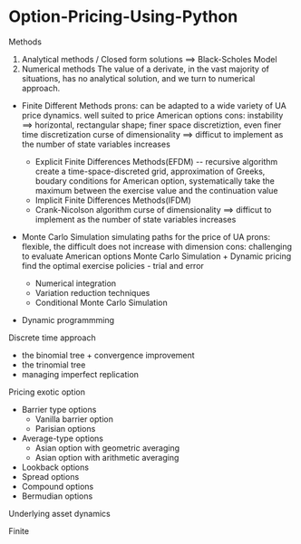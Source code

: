 # Option-Pricing-Using-Python
Methods
1. Analytical methods / Closed form solutions ==> Black-Scholes Model 
2. Numerical methods 
The value of a derivate, in the vast majority of situations, has no analytical solution, and we turn to numerical approach. 
  - Finite Different Methods
  prons:
  can be adapted to a wide variety of UA price dynamics. 
  well suited to price American options
  cons:
  instability ==> horizontal, rectangular shape; finer space discretiztion, even finer time discretization 
  curse of dimensionality ==> difficut to implement as the number of state variables increases 
  
    - Explicit Finite Differences Methods(EFDM) -- recursive algorithm
    create a time-space-discreted grid, approximation of Greeks, boudary conditions 
    for American option, systematically take the maximum between the exercise value and the continuation value 
    - Implicit Finite Differences Methods(IFDM)
    - Crank-Nicolson algorithm 
  curse of dimensionality ==> difficut to implement as the number of state variables increases 
  
  - Monte Carlo Simulation 
  simulating paths for the price of UA
  prons:
  flexible, the difficult does not increase with dimension
  cons:
  challenging to evaluate American options 
    Monte Carlo Simulation + Dynamic pricing 
    find the optimal exercise policies - trial and error

    - Numerical integration 
    - Variation reduction techniques 
    - Conditional Monte Carlo Simulation 
   
   - Dynamic programmming  
    


Discrete time approach 
- the binomial tree + convergence improvement 
- the trinomial tree 
- managing imperfect replication 


Pricing exotic option 
- Barrier type options 
  - Vanilla barrier option
  - Parisian options 
- Average-type options
  - Asian option with geometric averaging 
  - Asian option with arithmetic averaging 
- Lookback options 
- Spread options 
- Compound options 
- Bermudian options 

Underlying asset dynamics 



Finite 
